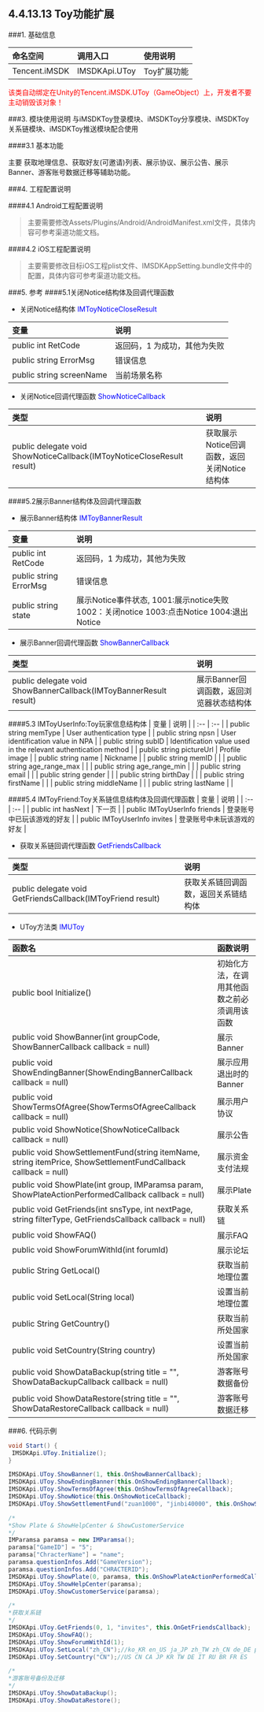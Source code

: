 ## 4.4.13.13 Toy功能扩展

###1. 基础信息

| 命名空间 | 调用入口 |使用说明|
| :-- |:-- |:--|
| Tencent.iMSDK | IMSDKApi.UToy |Toy扩展功能|


<font color=red>该类自动绑定在Unity的Tencent.iMSDK.UToy（GameObject）上，开发者不要主动销毁该对象！</font>


###3. 模块使用说明
与iMSDKToy登录模块、iMSDKToy分享模块、iMSDKToy关系链模块、iMSDKToy推送模块配合使用

####3.1 基本功能

主要 获取地理信息、获取好友(可邀请)列表、展示协议、展示公告、展示Banner、游客账号数据迁移等辅助功能。

###4. 工程配置说明

####4.1 Android工程配置说明

> 主要需要修改Assets/Plugins/Android/AndroidManifest.xml文件，具体内容可参考渠道功能文档。

####4.2 iOS工程配置说明

> 主要需要修改目标iOS工程plist文件、IMSDKAppSetting.bundle文件中的配置，具体内容可参考渠道功能文档。

###5. 参考
####5.1关闭Notice结构体及回调代理函数
* 关闭Notice结构体 <font color=blue>IMToyNoticeCloseResult</font>

| 变量 | 说明 |
|  :-- |  :-- |
| public int RetCode | 返回码，1 为成功，其他为失败 |
| public string ErrorMsg | 错误信息 |
| public string screenName | 当前场景名称 |

* 关闭Notice回调代理函数 <font color=blue>ShowNoticeCallback</font>

| 类型 | 说明 |
|  :--  |  :--  |
| public delegate void ShowNoticeCallback(IMToyNoticeCloseResult result) | 获取展示Notice回调函数，返回关闭Notice结构体 |

####5.2展示Banner结构体及回调代理函数
* 展示Banner结构体 <font color=blue>IMToyBannerResult</font>

| 变量 | 说明 |
|  :--  |  :--  |
| public int RetCode | 返回码，1 为成功，其他为失败 |
| public string ErrorMsg | 错误信息 |
| public string state | 展示Notice事件状态, 1001:展示notice失败 1002：关闭notice 1003:点击Notice 1004:退出Notice|

* 展示Banner回调代理函数 <font color=blue>ShowBannerCallback</font>

| 类型 | 说明 |
|  :--  |  :--  |
| public delegate void ShowBannerCallback(IMToyBannerResult result) | 展示Banner回调函数，返回浏览器状态结构体 |

####5.3 IMToyUserInfo:Toy玩家信息结构体
| 变量 | 说明 |
|  :--  |  :--  |
| public string memType | User authentication type |
| public string npsn | User identification value in NPA |
| public string subID | Identification value used in the relevant authentication method |
| public string pictureUrl | Profile image |
| public string name | Nickname |
| public string memID | |
| public string age_range_max | |
| public string age_range_min | |
| public string email | |
| public string gender | |
| public string birthDay | |
| public string firstName | |
| public string middleName | |
| public string lastName | |

####5.4 IMToyFriend:Toy关系链信息结构体及回调代理函数
| 变量 | 说明 |
|  :--  |  :--  |
| public int hasNext | 下一页 |
| public IMToyUserInfo friends | 登录账号中已玩该游戏的好友 |
| public IMToyUserInfo invites | 登录账号中未玩该游戏的好友 |

* 获取关系链回调代理函数 <font color=blue>GetFriendsCallback</font>

| 类型 | 说明 |
|  :--  |  :--  |
| public delegate void GetFriendsCallback(IMToyFriend result) | 获取关系链回调函数，返回关系链结构体 |


* UToy方法类 <font color=blue>IMUToy</font>

| 函数名 | 函数说明 |
|  :--  |  :--  |
| public bool Initialize() | 初始化方法，在调用其他函数之前必须调用该函数 |
| public void ShowBanner(int groupCode, ShowBannerCallback callback = null) | 展示Banner |
| public void ShowEndingBanner(ShowEndingBannerCallback callback = null) | 展示应用退出时的Banner |
| public void ShowTermsOfAgree(ShowTermsOfAgreeCallback callback = null) | 展示用户协议 |
| public void ShowNotice(ShowNoticeCallback callback = null) | 展示公告 |
| public void ShowSettlementFund(string itemName, string itemPrice, ShowSettlementFundCallback callback = null) | 展示资金支付法规 |
| public void ShowPlate(int group, IMParamsa param, ShowPlateActionPerformedCallback callback = null) | 展示Plate |
|public void GetFriends(int snsType, int nextPage, string filterType, GetFriendsCallback callback = null) | 获取关系链 |
| public void ShowFAQ() | 展示FAQ |
| public void ShowForumWithId(int forumId) | 展示论坛 |
| public String GetLocal() | 获取当前地理位置 |
| public void SetLocal(String local) | 设置当前地理位置 |
| public String GetCountry() | 获取当前所处国家 |
| public void SetCountry(String country) | 设置当前所处国家 |
| public void ShowDataBackup(string title = "", ShowDataBackupCallback callback = null) | 游客账号数据备份 |
| public void ShowDataRestore(string title = "", ShowDataRestoreCallback callback = null) | 游客账号数据迁移 |

###6. 代码示例

```cs
void Start() {
 IMSDKApi.UToy.Initialize();
}

IMSDKApi.UToy.ShowBanner(1, this.OnShowBannerCallback);
IMSDKApi.UToy.ShowEndingBanner(this.OnShowEndingBannerCallback);
IMSDKApi.UToy.ShowTermsOfAgree(this.OnShowTermsOfAgreeCallback);
IMSDKApi.UToy.ShowNotice(this.OnShowNoticeCallback);
IMSDKApi.UToy.ShowSettlementFund("zuan1000", "jinbi40000", this.OnShowSettlementFundCallback);

/*
*Show Plate & ShowHelpCenter & ShowCustomerService
*/
IMParamsa paramsa = new IMParamsa();
paramsa["GameID"] = "5";
paramsa["ChracterName"] = "name";
paramsa.questionInfos.Add("GameVersion");
paramsa.questionInfos.Add("CHRACTERID");
IMSDKApi.UToy.ShowPlate(0, paramsa, this.OnShowPlateActionPerformedCallback);
IMSDKApi.UToy.ShowHelpCenter(paramsa);
IMSDKApi.UToy.ShowCustomerService(paramsa);

/*
*获取关系链
*/
IMSDKApi.UToy.GetFriends(0, 1, "invites", this.OnGetFriendsCallback);
IMSDKApi.UToy.ShowFAQ();
IMSDKApi.UToy.ShowForumWithId(1);
IMSDKApi.UToy.SetLocal("zh_CN");//ko_KR en_US ja_JP zh_TW zh_CN de_DE pt_PT pt_BR es_ES ru_RU
IMSDKApi.UToy.SetCountry("CN");//US CN CA JP KR TW DE IT RU BR FR ES

/*
*游客账号备份及迁移
*/
IMSDKApi.UToy.ShowDataBackup();
IMSDKApi.UToy.ShowDataRestore();

```




